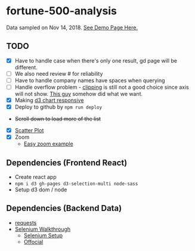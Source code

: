 # fortune-500-analysis

Data sampled on Nov 14, 2018. [See Demo Page Here.](https://rivernews.github.io/fortune-500-analysis/)

## TODO

- [x] Have to handle case when there's only one result, gd page will be different.
- [ ] We also need review # for reliability 
- [ ] Have to handle company names have spaces when querying
- [ ] Handle overflow problem - [clipping](https://stackoverflow.com/questions/34130019/d3-js-zoom-without-overflow) is still not a good choice since axis will not show. [This guy](https://medium.com/@xoor/implementing-charts-that-scale-with-d3-and-canvas-part-2-d9f657f2757b) somehow did what we want.
- [x] Making [d3 chart responsive](https://chartio.com/resources/tutorials/how-to-resize-an-svg-when-the-window-is-resized-in-d3-js/)
- [x] Deploy to github by `npm run deploy`
- ~~Scroll down to load more of the list~~
- [x] [Scatter Plot](https://bl.ocks.org/sebg/6f7f1dd55e0c52ce5ee0dac2b2769f4b)
- [x] Zoom
  - [Easy zoom example](https://bl.ocks.org/rutgerhofste/5bd5b06f7817f0ff3ba1daa64dee629d)

## Dependencies (Frontend React)

- Create react app
- `npm i d3 gh-pages d3-selection-multi node-sass`
- Setup d3 dom / node

## Dependencies (Backend Data)

- [requests](http://docs.python-requests.org/en/master/)
- [Selenium Walkthrough](https://medium.com/the-andela-way/introduction-to-web-scraping-using-selenium-7ec377a8cf72)
  - [Selenium Setup](https://medium.com/@bach_illusions/python-and-selenium-cf451141716)
  - [Offocial](https://selenium-python.readthedocs.io/installation.html)
